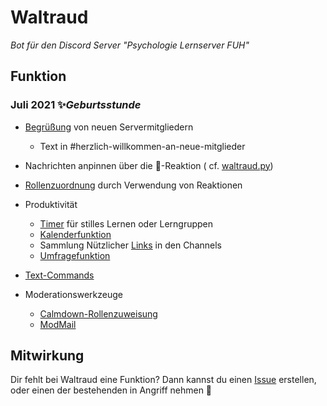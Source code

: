 # Waltraud

*Bot für den Discord Server "Psychologie Lernserver FUH"*

## Funktion

### Juli 2021 ✨*Geburtsstunde*

* [Begrüßung](https://github.com/FU-Hagen-Discord/waltraud/blob/master/cogs/welcome.py) von neuen Servermitgliedern
  * Text in #herzlich-willkommen-an-neue-mitglieder
* Nachrichten anpinnen über die 📌-Reaktion (
  cf. [waltraud.py](https://github.com/FU-Hagen-Discord/waltraud/blob/master/waltraud.py))
* [Rollenzuordnung](https://github.com/FU-Hagen-Discord/waltraud/blob/master/cogs/roles.py) durch Verwendung von
  Reaktionen
* Produktivität
  * [Timer](https://github.com/FU-Hagen-Discord/waltraud/blob/master/cogs/timer.py) für stilles Lernen oder Lerngruppen
  * [Kalenderfunktion](https://github.com/FU-Hagen-Discord/waltraud/tree/master/cogs/appointments.py)
  * Sammlung Nützlicher [Links](https://github.com/FU-Hagen-Discord/waltraud/tree/master/cogs/links.py) in den Channels
  * [Umfragefunktion](https://github.com/FU-Hagen-Discord/waltraud/tree/master/cogs/polls.py)

* [Text-Commands](https://github.com/FU-Hagen-Discord/waltraud/tree/master/cogs/text_commands.py)

* Moderationswerkzeuge
  * [Calmdown-Rollenzuweisung](https://github.com/FU-Hagen-Discord/waltraud/blob/master/cogs/calmdown.py)
  * [ModMail](https://github.com/FU-Hagen-Discord/waltraud/blob/master/cogs/support.py) 


## Mitwirkung

Dir fehlt bei Waltraud eine Funktion? Dann kannst du einen [Issue](https://github.com/FU-Hagen-Discord/waltraud/issues)
erstellen, oder einen der bestehenden in Angriff nehmen 💪
